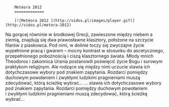 
        Metéora 2012 
        =============
        
        [![Metéora 2012 ](http://vidos.pl/images/player.gif)](http://vidos.pl/metora-2012)
        
        
 Na gorącej równinie w środkowej Grecji, zawieszone między niebem a ziemią, znajdują się dwa prawosławne klasztory, położone na szczycie filarów z piaskowca. Pod nimi, w dolinie toczy się zwyczajne życie wypełnione pracą i gwarem – mocny kontrast w stosunku do ascetycznego, przepełnionego pobożnością i ciszą klasztornego świata. Młody mnich Theodoros i zakonnica Urania postanowili poświęcić życie Bogu i surowym praktykom religijnym. Ale rodzące się między nimi uczucie stawia ich dotychczasowe wybory pod znakiem zapytania. Rozdarci pomiędzy duchowym powołaniem i zwykłymi ludzkimi pragnieniami muszą zdecydować, którą ścieżkę wybrać...  ... stawia ich dotychczasowe wybory pod znakiem zapytania. Rozdarci pomiędzy duchowym powołaniem i zwykłymi ludzkimi pragnieniami muszą zdecydować, którą ścieżkę wybrać...
    